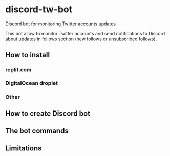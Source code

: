 # discord-tw-bot
Discord bot for monitoring Twitter accounts updates

This bot allow to monitor Twitter accounts and send notifications to Discord about updates in follows section (new follows or unsubscribed follows).

## How to install

### replit.com

### DigitalOcean droplet

### Other

## How to create Discord bot

## The bot commands

## Limitations
